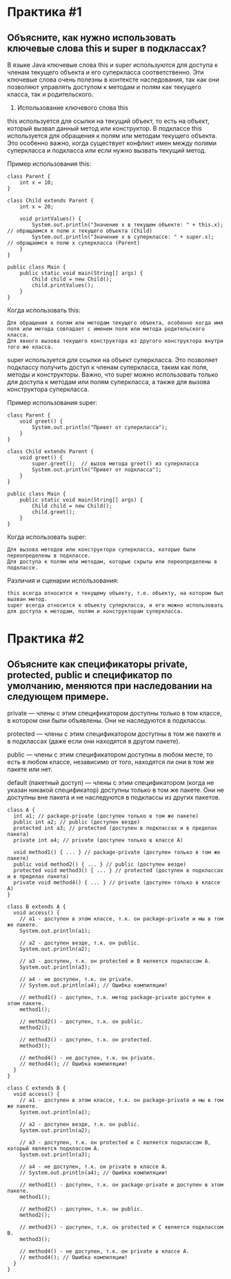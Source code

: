 # Практика #1
## Объясните, как нужно использовать ключевые слова this и super в подклассах?

В языке Java ключевые слова this и super используются для доступа к членам текущего объекта и его суперкласса соответственно. Эти ключевые слова очень полезны в контексте наследования, так как они позволяют управлять доступом к методам и полям как текущего класса, так и родительского.
1. Использование ключевого слова this

this используется для ссылки на текущий объект, то есть на объект, который вызвал данный метод или конструктор. В подклассе this используется для обращения к полям или методам текущего объекта. Это особенно важно, когда существует конфликт имен между полями суперкласса и подкласса или если нужно вызвать текущий метод.

Пример использования this:
```
class Parent {
    int x = 10;
}

class Child extends Parent {
    int x = 20;

    void printValues() {
        System.out.println("Значение x в текущем объекте: " + this.x);  // обращаемся к полю x текущего объекта (Child)
        System.out.println("Значение x в суперклассе: " + super.x);  // обращаемся к полю x суперкласса (Parent)
    }
}

public class Main {
    public static void main(String[] args) {
        Child child = new Child();
        child.printValues();
    }
}
```

Когда использовать this:

    Для обращения к полям или методам текущего объекта, особенно когда имя поля или метода совпадает с именем поля или метода родительского класса.
    Для явного вызова текущего конструктора из другого конструктора внутри того же класса.

super используется для ссылки на объект суперкласса. Это позволяет подклассу получить доступ к членам суперкласса, таким как поля, методы и конструкторы. Важно, что super можно использовать только для доступа к методам или полям суперкласса, а также для вызова конструктора суперкласса.

Пример использования super:
```
class Parent {
    void greet() {
        System.out.println("Привет от суперкласса");
    }
}

class Child extends Parent {
    void greet() {
        super.greet();  // вызов метода greet() из суперкласса
        System.out.println("Привет от подкласса");
    }
}

public class Main {
    public static void main(String[] args) {
        Child child = new Child();
        child.greet();
    }
}
```

Когда использовать super:

    Для вызова методов или конструктора суперкласса, которые были переопределены в подклассе.
    Для доступа к полям или методам, которые скрыты или переопределены в подклассе.

Различия и сценарии использования:

    this всегда относится к текущему объекту, т.е. объекту, на котором был вызван метод.
    super всегда относится к объекту суперкласса, и его можно использовать для доступа к методам, полям и конструкторам суперкласса.

# Практика #2
## Объясните как спецификаторы private, protected, public и спецификатор по умолчанию, меняются при наследовании на следующем примере.

private — члены с этим спецификатором доступны только в том классе, в котором они были объявлены. Они не наследуются в подклассы.

protected — члены с этим спецификатором доступны в том же пакете и в подклассах (даже если они находятся в другом пакете).

public — члены с этим спецификатором доступны в любом месте, то есть в любом классе, независимо от того, находятся ли они в том же пакете или нет.

default (пакетный доступ) — члены с этим спецификатором (когда не указан никакой спецификатор) доступны только в том же пакете. Они не доступны вне пакета и не наследуются в подклассы из других пакетов.

```
class A {
  int a1; // package-private (доступен только в том же пакете)
  public int a2; // public (доступен везде)
  protected int a3; // protected (доступен в подклассах и в пределах пакета)
  private int a4; // private (доступен только в классе A)

  void method1() { ... } // package-private (доступен только в том же пакете)
  public void method2() { ... } // public (доступен везде)
  protected void method3() { ... } // protected (доступен в подклассах и в пределах пакета)
  private void method4() { ... } // private (доступен только в классе A)
}

class B extends A {
  void access() {
    // a1 - доступен в этом классе, т.к. он package-private и мы в том же пакете.
    System.out.println(a1); 

    // a2 - доступен везде, т.к. он public.
    System.out.println(a2); 

    // a3 - доступен, т.к. он protected и B является подклассом A.
    System.out.println(a3); 

    // a4 - не доступен, т.к. он private.
    // System.out.println(a4); // Ошибка компиляции!

    // method1() - доступен, т.к. метод package-private доступен в этом пакете.
    method1(); 

    // method2() - доступен, т.к. он public.
    method2(); 

    // method3() - доступен, т.к. он protected.
    method3(); 

    // method4() - не доступен, т.к. он private.
    // method4(); // Ошибка компиляции!
  }
}

class C extends B {
  void access() {
    // a1 - доступен в этом классе, т.к. он package-private и мы в том же пакете.
    System.out.println(a1); 

    // a2 - доступен везде, т.к. он public.
    System.out.println(a2); 

    // a3 - доступен, т.к. он protected и C является подклассом B, который является подклассом A.
    System.out.println(a3); 

    // a4 - не доступен, т.к. он private в классе A.
    // System.out.println(a4); // Ошибка компиляции!

    // method1() - доступен, т.к. он package-private и доступен в этом пакете.
    method1(); 

    // method2() - доступен, т.к. он public.
    method2(); 

    // method3() - доступен, т.к. он protected и C является подклассом B.
    method3(); 

    // method4() - не доступен, т.к. он private в классе A.
    // method4(); // Ошибка компиляции!
  }
}
```